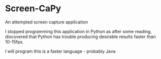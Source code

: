 # Screen-CaPy
An attempted screen capture application

I stopped programming this application in Python as after some reading, discovered that Python has trouble producing desirable results faster than 10-15fps. 

I will program this is a faster language - probably Java
